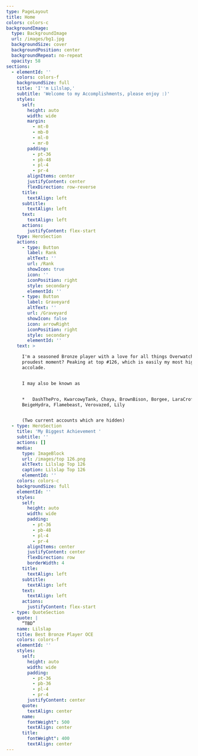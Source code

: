 ```yaml
---
type: PageLayout
title: Home
colors: colors-c
backgroundImage:
  type: BackgroundImage
  url: /images/bg1.jpg
  backgroundSize: cover
  backgroundPosition: center
  backgroundRepeat: no-repeat
  opacity: 58
sections:
  - elementId: ''
    colors: colors-f
    backgroundSize: full
    title: 'I''m Lilslap,'
    subtitle: 'Welcome to my Accomplishments, please enjoy :)'
    styles:
      self:
        height: auto
        width: wide
        margin:
          - mt-0
          - mb-0
          - ml-0
          - mr-0
        padding:
          - pt-36
          - pb-48
          - pl-4
          - pr-4
        alignItems: center
        justifyContent: center
        flexDirection: row-reverse
      title:
        textAlign: left
      subtitle:
        textAlign: left
      text:
        textAlign: left
      actions:
        justifyContent: flex-start
    type: HeroSection
    actions:
      - type: Button
        label: Rank
        altText: ''
        url: /Rank
        showIcon: true
        icon: ''
        iconPosition: right
        style: secondary
        elementId: ''
      - type: Button
        label: Graveyard
        altText: ''
        url: /Graveyard
        showIcon: false
        icon: arrowRight
        iconPosition: right
        style: secondary
        elementId: ''
    text: >

      I'm a seasoned Bronze player with a love for all things Overwatch. My
      proudest moment? Peaking at top #126, which is easily my most highlighted
      accolade.


      I may also be known as


      *   DashThePro, KwarcowyTank, Chaya, BrownBison, Borgee, LaraCroft,
      BeigeHydra, Flamebeast, Verovazed, Lily


      (Two current accounts which are hidden)
  - type: HeroSection
    title: 'My Biggest Achievement '
    subtitle: ''
    actions: []
    media:
      type: ImageBlock
      url: /images/top 126.png
      altText: Lilslap Top 126
      caption: Lilslap Top 126
      elementId: ''
    colors: colors-c
    backgroundSize: full
    elementId: ''
    styles:
      self:
        height: auto
        width: wide
        padding:
          - pt-36
          - pb-48
          - pl-4
          - pr-4
        alignItems: center
        justifyContent: center
        flexDirection: row
        borderWidth: 4
      title:
        textAlign: left
      subtitle:
        textAlign: left
      text:
        textAlign: left
      actions:
        justifyContent: flex-start
  - type: QuoteSection
    quote: |
      “TBD”
    name: Lilslap
    title: Best Bronze Player OCE
    colors: colors-f
    elementId: ''
    styles:
      self:
        height: auto
        width: wide
        padding:
          - pt-36
          - pb-36
          - pl-4
          - pr-4
        justifyContent: center
      quote:
        textAlign: center
      name:
        fontWeight": 500
        textAlign: center
      title:
        fontWeight": 400
        textAlign: center
---
```

